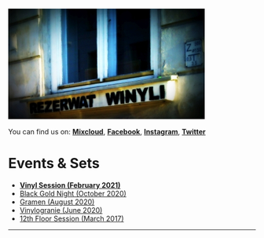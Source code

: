 ![Project 1000 Plus](https://github.com/hopbit/sets/raw/master/README.jpg)

You can find us on: 
[**Mixcloud**](https://www.mixcloud.com/project1000plus/), 
[**Facebook**](https://www.facebook.com/project1000plus), 
[**Instagram**](https://www.instagram.com/project1000plus/), 
[**Twitter**](https://twitter.com/Project1000Plus)

# Events & Sets

* [**Vinyl Session (February 2021)**](./2021-02-05-vinyl-session.md)
* [Black Gold Night (October 2020)](./2020-10-03-black-gold-night.md)
* [Gramen (August 2020)](./2020-08-08-gramen.md)
* [Vinylogranie (June 2020)](./2020-06-21-vinylogranie.md)
* [12th Floor Session (March 2017)](./2017-03-31-12th-floor-session.md)

----
